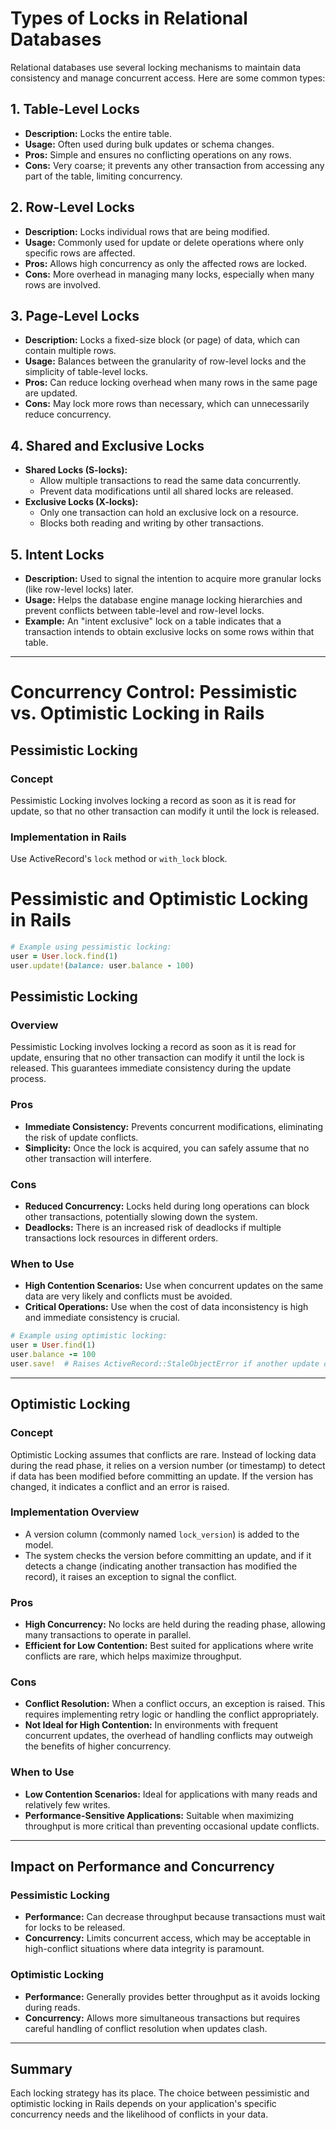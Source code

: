 # Types of Locks in Relational Databases

Relational databases use several locking mechanisms to maintain data consistency and manage concurrent access. Here are some common types:

## 1. Table-Level Locks
- **Description:**
  Locks the entire table.
- **Usage:**
  Often used during bulk updates or schema changes.
- **Pros:**
  Simple and ensures no conflicting operations on any rows.
- **Cons:**
  Very coarse; it prevents any other transaction from accessing any part of the table, limiting concurrency.

## 2. Row-Level Locks
- **Description:**
  Locks individual rows that are being modified.
- **Usage:**
  Commonly used for update or delete operations where only specific rows are affected.
- **Pros:**
  Allows high concurrency as only the affected rows are locked.
- **Cons:**
  More overhead in managing many locks, especially when many rows are involved.

## 3. Page-Level Locks
- **Description:**
  Locks a fixed-size block (or page) of data, which can contain multiple rows.
- **Usage:**
  Balances between the granularity of row-level locks and the simplicity of table-level locks.
- **Pros:**
  Can reduce locking overhead when many rows in the same page are updated.
- **Cons:**
  May lock more rows than necessary, which can unnecessarily reduce concurrency.

## 4. Shared and Exclusive Locks
- **Shared Locks (S-locks):**
  - Allow multiple transactions to read the same data concurrently.
  - Prevent data modifications until all shared locks are released.
- **Exclusive Locks (X-locks):**
  - Only one transaction can hold an exclusive lock on a resource.
  - Blocks both reading and writing by other transactions.

## 5. Intent Locks
- **Description:**
  Used to signal the intention to acquire more granular locks (like row-level locks) later.
- **Usage:**
  Helps the database engine manage locking hierarchies and prevent conflicts between table-level and row-level locks.
- **Example:**
  An "intent exclusive" lock on a table indicates that a transaction intends to obtain exclusive locks on some rows within that table.

---

# Concurrency Control: Pessimistic vs. Optimistic Locking in Rails

## Pessimistic Locking

### Concept
Pessimistic Locking involves locking a record as soon as it is read for update, so that no other transaction can modify it until the lock is released.

### Implementation in Rails
Use ActiveRecord's `lock` method or `with_lock` block.

# Pessimistic and Optimistic Locking in Rails
```ruby
# Example using pessimistic locking:
user = User.lock.find(1)
user.update!(balance: user.balance - 100)
```

## Pessimistic Locking

### Overview
Pessimistic Locking involves locking a record as soon as it is read for update, ensuring that no other transaction can modify it until the lock is released. This guarantees immediate consistency during the update process.

### Pros
- **Immediate Consistency:**
  Prevents concurrent modifications, eliminating the risk of update conflicts.
- **Simplicity:**
  Once the lock is acquired, you can safely assume that no other transaction will interfere.

### Cons
- **Reduced Concurrency:**
  Locks held during long operations can block other transactions, potentially slowing down the system.
- **Deadlocks:**
  There is an increased risk of deadlocks if multiple transactions lock resources in different orders.

### When to Use
- **High Contention Scenarios:**
  Use when concurrent updates on the same data are very likely and conflicts must be avoided.
- **Critical Operations:**
  Use when the cost of data inconsistency is high and immediate consistency is crucial.


```ruby
# Example using optimistic locking:
user = User.find(1)
user.balance -= 100
user.save!  # Raises ActiveRecord::StaleObjectError if another update occurred
```
---

## Optimistic Locking

### Concept
Optimistic Locking assumes that conflicts are rare. Instead of locking data during the read phase, it relies on a version number (or timestamp) to detect if data has been modified before committing an update. If the version has changed, it indicates a conflict and an error is raised.

### Implementation Overview
- A version column (commonly named `lock_version`) is added to the model.
- The system checks the version before committing an update, and if it detects a change (indicating another transaction has modified the record), it raises an exception to signal the conflict.

### Pros
- **High Concurrency:**
  No locks are held during the reading phase, allowing many transactions to operate in parallel.
- **Efficient for Low Contention:**
  Best suited for applications where write conflicts are rare, which helps maximize throughput.

### Cons
- **Conflict Resolution:**
  When a conflict occurs, an exception is raised. This requires implementing retry logic or handling the conflict appropriately.
- **Not Ideal for High Contention:**
  In environments with frequent concurrent updates, the overhead of handling conflicts may outweigh the benefits of higher concurrency.

### When to Use
- **Low Contention Scenarios:**
  Ideal for applications with many reads and relatively few writes.
- **Performance-Sensitive Applications:**
  Suitable when maximizing throughput is more critical than preventing occasional update conflicts.

---

## Impact on Performance and Concurrency

### Pessimistic Locking
- **Performance:**
  Can decrease throughput because transactions must wait for locks to be released.
- **Concurrency:**
  Limits concurrent access, which may be acceptable in high-conflict situations where data integrity is paramount.

### Optimistic Locking
- **Performance:**
  Generally provides better throughput as it avoids locking during reads.
- **Concurrency:**
  Allows more simultaneous transactions but requires careful handling of conflict resolution when updates clash.

---

## Summary
Each locking strategy has its place. The choice between pessimistic and optimistic locking in Rails depends on your application's specific concurrency needs and the likelihood of conflicts in your data.


